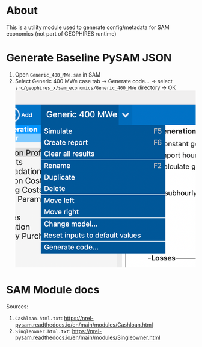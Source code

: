 # About

This is a utility module used to generate config/metadata for SAM economics (not part of GEOPHIRES runtime)

# Generate Baseline PySAM JSON
1. Open `Generic_400_MWe.sam` in SAM
2. Select Generic 400 MWe case tab -> Generate code... -> select `src/geophires_x/sam_economics/Generic_400_MWe` directory -> OK ![](generate-code-screenshot-1.png)

# SAM Module docs
Sources:
1. `Cashloan.html.txt`: https://nrel-pysam.readthedocs.io/en/main/modules/Cashloan.html
1. `Singleowner.html.txt`: https://nrel-pysam.readthedocs.io/en/main/modules/Singleowner.html
